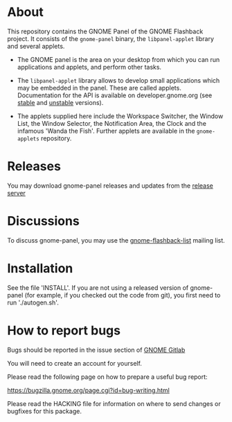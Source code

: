 # About

This repository contains the GNOME Panel of the GNOME Flashback project. It consists of the `gnome-panel` binary, 
the `libpanel-applet` library and several applets.

  * The GNOME panel is the area on your desktop from which you can run
    applications and applets, and perform other tasks.

  * The `libpanel-applet` library allows to develop small applications
    which may be embedded in the panel. These are called applets.
    Documentation for the API is available on developer.gnome.org
    (see [stable](https://developer.gnome.org/libpanel-applet/stable/) 
    and [unstable](https://developer.gnome.org/libpanel-applet/unstable/) versions).

  * The applets supplied here include the Workspace Switcher, the Window
    List, the Window Selector, the Notification Area, the Clock and the
    infamous 'Wanda the Fish'. Further applets are available in the `gnome-applets`
    repository.

# Releases

You may download gnome-panel releases and updates from the [release server](http://download.gnome.org/sources/gnome-panel/)

# Discussions

To discuss gnome-panel, you may use the [gnome-flashback-list](http://mail.gnome.org/mailman/listinfo/gnome-flashback-list) mailing list.

# Installation

See the file 'INSTALL'. If you are not using a released version of
gnome-panel (for example, if you checked out the code from git), you
first need to run './autogen.sh'.

# How to report bugs

Bugs should be reported in the issue section of [GNOME Gitlab](https://gitlab.gnome.org/GNOME/gnome-panel/issues)

You will need to create an account for yourself.

Please read the following page on how to prepare a useful bug report:

   https://bugzilla.gnome.org/page.cgi?id=bug-writing.html

Please read the HACKING file for information on where to send changes or
bugfixes for this package.
